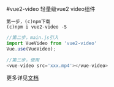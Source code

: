 #vue2-video
轻量级vue2 video组件

```
第一步，(c)npm下载
(c)npm i vue2-video -S
```

```javascript
//第二步，main.js引入
import VueVideo from 'vue2-video'
Vue.use(VueVideo);
```

```javascript
//第三步，使用
<vue-video src='xxx.mp4'></vue-video>
```


更多详见[文档](https://a13821190779.github.io/vue-video/)
